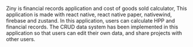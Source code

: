 Ziny is financial records application and cost of goods sold calculator, This application is made with react native, react native paper, nativewind, firebase and zustand. In this application, users can calculate HPP and financial records. The CRUD data system has been implemented in this application so that users can edit their own data, and share projects with other users.
